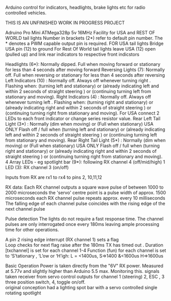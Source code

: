 Arduino control for indicators, headlights, brake lights etc for radio controlled vehicles.

THIS IS AN UNFINISHED WORK IN PROGRESS PROJECT

Adruino Pro Mini ATMega328p 5v 16MHz
Facility  for USA and REST OF WORLD  tail lights
Number in brackets (2*) refer to default pin number.  The * denotes a PWM capable output pin is required.
FOR USA tail lights Bridge USA pin (12) to ground
For Rest Of World tail lights leave USA (12) open (pulled up)  and link rear indicators to respective front indicstors

Headlights (6*): 	Normally dipped. Full when moving forward or stationary for  less than 4 seconds after moving forward
Reversing Lights (7):	Normally off. Full when reversing or stationary for  less than 4 seconds after reversing
Left Indicators (10) :  Normally off. Always off whenever turning right .
Flashing when: 	(turning left and stationary) or  (already indicating left and within 2 seconds of straight steering ) or (continuing turning left from stationary and moving).
Right Indicators  (4) :  Normally off. Always off whenever turning left .
Flashing when: 	(turning right and stationary) or  (already indicating right and within 2 seconds of straight steering ) or (continuing turning right from stationary and moving). 
For USA connect 2 LEDs to each front indicator or change series resistor value.
Rear Left Tail Light (3*) : Normally (dim when moving) or  (Full when stationary)
USA ONLY  Flash off /  full when (turning left and stationary) or  (already indicating left and within 2 seconds of straight steering ) or (continuing turning left from stationary and moving). 
Rear Right Tail Light (5*) : Normally (dim when moving) or  (Full when stationary)
USA ONLY  Flash off /  full when (turning right and stationary) or  (already indicating right and within 2 seconds of straight steering ) or (continuing turning right from stationary and moving). 
4 Array LEDs  - eg spotlight bar (9*): following RX channel 4 (off/mid/high)
1 LED (3): RX channel 3 (on/off)


Inputs from RX are rx1 to rx4  to pins 2, 10,11,12

  
  RX data:
  Each RX channel outputs a square wave pulse of between 1000 to 2000 microseconds
  the 'servo' centre point is a pulse width of approx. 1500 microseconds
  each RX channel pulse repeats approx. every 10 milliseconds 
  The falling edge of each channel pulse coincides with the rising edge of the next channel pulse
   
  Pulse detection
The lights do not require a fast response time. The channel pulses are only interrogated once every 180ms leaving ample processing time for other operations. 

A pin 2 rising edge  interrupt (RX channel 1) sets a flag   
Loop checks for next flag raise  after the 180ms TX has timed out .
Duration [txchannel] is set for  each channel 1-4
Function (fun) for each channel is set to ‘S’tationary , ‘L’ow or ‘H’igh:
L = <1400us, S=>1400 &<1600us   H=>1600us 

Basic Operation
Power is taken directly from the "6V" RX power.  Measured at 5.77v and slightly higher than Arduino 5.5 max. Monitoring this. 
signals taken receiver from servo control outputs for channel 1 (steering) 2, ESC , 3 three position switch, 4, toggle on/off.  
original conception had a lighting spot bar with a servo controlled single rotating spotlight

